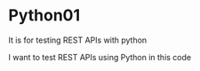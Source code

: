 # Python01
It is for testing REST APIs with python

I want to test REST APIs using Python in this code

